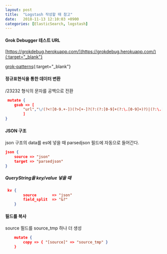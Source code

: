 ```yaml
---
layout: post
title:  "Logstash 작성할 때 참고"
date:   2018-11-13 12:10:03 +0900
categories: [ElasticSearch, logstash]
---
```



#### Grok Debugger 테스트 URL 

[https://grokdebug.herokuapp.com/](https://grokdebug.herokuapp.com/){:target="_blank"} 

[grok-patterns](https://github.com/elastic/logstash/blob/v1.4.2/patterns/grok-patterns){:target="_blank"}

#### 정규표현식을 통한 데이터 변환 
/23232 형식의 문자를 공백으로 전환

```json
 mutate {
    gsub => [
        "url","\/(?<![0-9.+-])(?>[+-]?(?:(?:[0-9]+(?:\.[0-9]+)?)|(?:\.[0-9]+)))",""
        ]
}
```
#### JSON 구조
json 구조의 data를 es에 넣을 때 
parsedjson 필드에 자동으로 들어간다. 
```json 
json {
    source => "json"
    target => "parsedjson"
}
```

##### QueryString을 key/value 넣을 때

```json 
 kv {
        source       => "json"
        field_split  => "&?"
    }
```

#### 필드를 복사 
source 필드를 source_tmp 하나 더 생성 

```json 
    mutate {
        copy => { "[source]" => "source_tmp" }
    }
```


